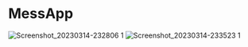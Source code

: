 # MessApp
![Screenshot_20230314-232806 1](https://user-images.githubusercontent.com/91696292/225129928-109e26df-d4bf-48ae-9fd2-b58c5f82421c.png)
![Screenshot_20230314-233523 1](https://user-images.githubusercontent.com/91696292/225131044-9a275238-333e-4757-8858-f1880a77d955.png)

